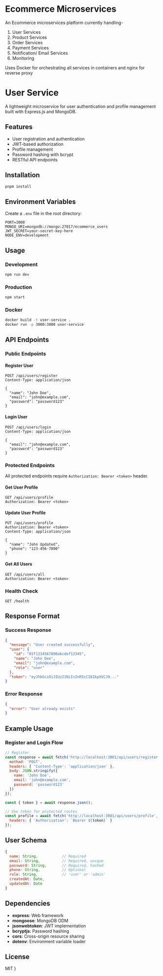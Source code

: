 
# Ecommerce Microservices

An Ecommerce microservices platform currently handling-
1) User Services
2) Product Services
3) Order Services
4) Payment Services
5) Notification/ Email Services
6) Monitoring

Uses Docker for orchestrating all services in containers and nginx for reverse proxy

# User Service

A lightweight microservice for user authentication and profile management built with Express.js and MongoDB.

## Features

- User registration and authentication
- JWT-based authorization
- Profile management
- Password hashing with bcrypt
- RESTful API endpoints

## Installation

```bash
pnpm install
```

## Environment Variables

Create a `.env` file in the root directory:

```env
PORT=3000
MONGO_URI=mongodb://mongo:27017/ecommerce_users
JWT_SECRET=your-secret-key-here
NODE_ENV=development
```

## Usage

### Development
```bash
npm run dev
```

### Production
```bash
npm start
```

### Docker
```bash
docker build -t user-service .
docker run -p 3000:3000 user-service
```

## API Endpoints

### Public Endpoints

#### Register User
```http
POST /api/users/register
Content-Type: application/json

{
  "name": "John Doe",
  "email": "john@example.com",
  "password": "password123"
}
```

#### Login User
```http
POST /api/users/login
Content-Type: application/json

{
  "email": "john@example.com",
  "password": "password123"
}
```

### Protected Endpoints

All protected endpoints require `Authorization: Bearer <token>` header.

#### Get User Profile
```http
GET /api/users/profile
Authorization: Bearer <token>
```

#### Update User Profile
```http
PUT /api/users/profile
Authorization: Bearer <token>
Content-Type: application/json

{
  "name": "John Updated",
  "phone": "123-456-7890"
}
```

#### Get All Users
```http
GET /api/users/all
Authorization: Bearer <token>
```

### Health Check
```http
GET /health
```

## Response Format

### Success Response
```json
{
  "message": "User created successfully",
  "user": {
    "id": "65f1234567890abcdef12345",
    "name": "John Doe",
    "email": "john@example.com",
    "role": "user"
  },
  "token": "eyJhbGciOiJIUzI1NiIsInR5cCI6IkpXVCJ9..."
}
```

### Error Response
```json
{
  "error": "User already exists"
}
```

## Example Usage

### Register and Login Flow

```javascript
// Register
const response = await fetch('http://localhost:3001/api/users/register', {
  method: 'POST',
  headers: { 'Content-Type': 'application/json' },
  body: JSON.stringify({
    name: 'John Doe',
    email: 'john@example.com',
    password: 'password123'
  })
});

const { token } = await response.json();

// Use token for protected routes
const profile = await fetch('http://localhost:3001/api/users/profile', {
  headers: { 'Authorization': `Bearer ${token}` }
});
```

## User Schema

```javascript
{
  name: String,           // Required
  email: String,          // Required, unique
  password: String,       // Required, hashed
  phone: String,          // Optional
  role: String,           // 'user' or 'admin'
  createdAt: Date,
  updatedAt: Date
}
```

## Dependencies

- **express**: Web framework
- **mongoose**: MongoDB ODM
- **jsonwebtoken**: JWT implementation
- **bcryptjs**: Password hashing
- **cors**: Cross-origin resource sharing
- **dotenv**: Environment variable loader

## License

MIT
}
